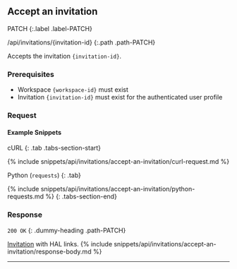 ## Accept an invitation

PATCH
{:.label .label-PATCH}

/api/invitations/{invitation-id}
{:.path .path-PATCH}

Accepts the invitation `{invitation-id}`.

### Prerequisites

- Workspace `{workspace-id}` must exist
- Invitation `{invitation-id}` must exist for the authenticated user profile

### Request
#### Example Snippets
cURL
{: .tab .tabs-section-start}

{% include snippets/api/invitations/accept-an-invitation/curl-request.md %}

Python (`requests`)
{: .tab}

{% include snippets/api/invitations/accept-an-invitation/python-requests.md %}
{: .tabs-section-end}

### Response
`200 OK`
{: .dummy-heading .path-PATCH}

[Invitation](#invitation) with HAL links.
{% include snippets/api/invitations/accept-an-invitation/response-body.md %}

---
